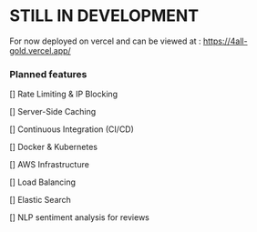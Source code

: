 # STILL IN DEVELOPMENT

For now deployed on vercel and can be viewed at :
https://4all-gold.vercel.app/

### Planned features

[] Rate Limiting & IP Blocking

[] Server-Side Caching

[] Continuous Integration (CI/CD)

[] Docker & Kubernetes

[] AWS Infrastructure

[] Load Balancing

[] Elastic Search

[] NLP sentiment analysis for reviews
